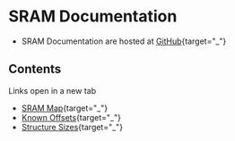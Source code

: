 ﻿# SRAM Documentation

* SRAM Documentation are hosted at [GitHub](https://github.com/CleanCodeX/SramFormat.SoE){target="_"}

## Contents

Links open in a new tab

* [SRAM Map](https://github.com/CleanCodeX/SramFormat.SoE/blob/master/Markdown/Items/Sram.md){target="_"}
* [Known Offsets](https://github.com/CleanCodeX/SramFormat.SoE/blob/master/Markdown/Offsets.md){target="_"}
* [Structure Sizes](https://github.com/CleanCodeX/SramFormat.SoE/blob/master/Markdown/Sizes.md){target="_"}